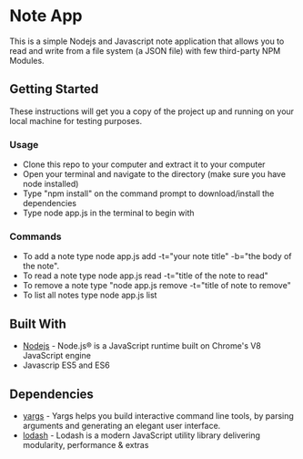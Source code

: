 # Note App

This is a simple Nodejs and Javascript note application that allows you to read and write from a file system (a JSON file) with few third-party NPM Modules.

## Getting Started

These instructions will get you a copy of the project up and running on your local machine for testing purposes. 


### Usage

* Clone this repo to your computer and extract it to your computer
* Open your terminal and navigate to the directory (make sure you have node installed)
* Type "npm install" on the command prompt to download/install the dependencies
* Type node app.js in the terminal to begin with

### Commands
* To add a note type node app.js add -t="your note title" -b="the body of the note".
* To read a note type node app.js read -t="title of the note to read" 
* To remove a note type "node app.js remove -t="title of note to remove"
* To list all notes type node app.js list


## Built With

* [Nodejs](https://nodejs.org/en/) - Node.js® is a JavaScript runtime built on Chrome's V8 JavaScript engine
* Javascrip ES5 and ES6

## Dependencies
* [yargs](https://www.npmjs.com/package/yargs) - Yargs helps you build interactive command line tools, by parsing arguments and generating an elegant user interface.
* [lodash](https://www.npmjs.com/package/lodash) - Lodash is a modern JavaScript utility library delivering modularity, performance & extras

